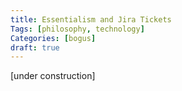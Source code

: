 ```yaml
---
title: Essentialism and Jira Tickets
Tags: [philosophy, technology]
Categories: [bogus]
draft: true
---
```


[under construction]